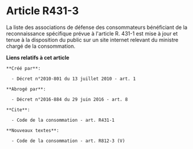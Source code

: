 # Article R431-3

La liste des associations de défense des consommateurs bénéficiant de la reconnaissance spécifique prévue à l'article R.
431-1 est mise à jour et tenue à la disposition du public sur un site internet relevant du ministre chargé de la
consommation.

**Liens relatifs à cet article**

	**Créé par**:

	  - Décret n°2010-801 du 13 juillet 2010 - art. 1

	**Abrogé par**:

	  - Décret n°2016-884 du 29 juin 2016 - art. 8

	**Cite**:

	  - Code de la consommation - art. R431-1

	**Nouveaux textes**:

	  - Code de la consommation - art. R812-3 (V)
